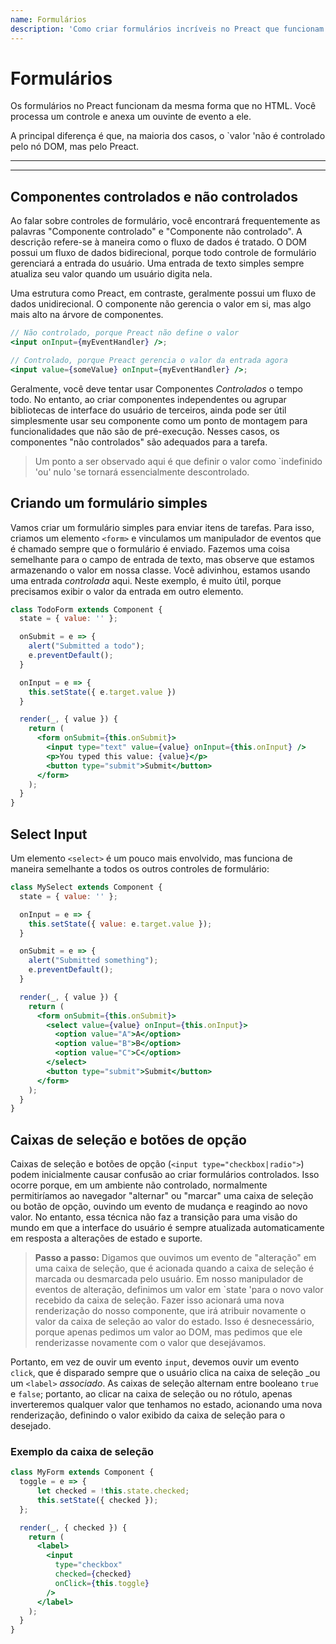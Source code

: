 ```yaml
---
name: Formulários
description: 'Como criar formulários incríveis no Preact que funcionam em qualquer lugar.'
---
```


# Formulários

Os formulários no Preact funcionam da mesma forma que no HTML. Você processa um controle e anexa um ouvinte de evento a ele.

A principal diferença é que, na maioria dos casos, o `valor 'não é controlado pelo nó DOM, mas pelo Preact.

---

<div><toc></toc></div>

---

## Componentes controlados e não controlados

Ao falar sobre controles de formulário, você encontrará frequentemente as palavras "Componente controlado" e "Componente não controlado". A descrição refere-se à maneira como o fluxo de dados é tratado. O DOM possui um fluxo de dados bidirecional, porque todo controle de formulário gerenciará a entrada do usuário. Uma entrada de texto simples sempre atualiza seu valor quando um usuário digita nela.

Uma estrutura como Preact, em contraste, geralmente possui um fluxo de dados unidirecional. O componente não gerencia o valor em si, mas algo mais alto na árvore de componentes.


```jsx
// Não controlado, porque Preact não define o valor
<input onInput={myEventHandler} />;

// Controlado, porque Preact gerencia o valor da entrada agora
<input value={someValue} onInput={myEventHandler} />;
```

Geralmente, você deve tentar usar Componentes _Controlados_ o tempo todo. No entanto, ao criar componentes independentes ou agrupar bibliotecas de interface do usuário de terceiros, ainda pode ser útil simplesmente usar seu componente como um ponto de montagem para funcionalidades que não são de pré-execução. Nesses casos, os componentes "não controlados" são adequados para a tarefa.

> Um ponto a ser observado aqui é que definir o valor como `indefinido 'ou' nulo 'se tornará essencialmente descontrolado.


## Criando um formulário simples

Vamos criar um formulário simples para enviar itens de tarefas. Para isso, criamos um elemento `<form>` e vinculamos um manipulador de eventos que é chamado sempre que o formulário é enviado. Fazemos uma coisa semelhante para o campo de entrada de texto, mas observe que estamos armazenando o valor em nossa classe. Você adivinhou, estamos usando uma entrada _controlada_ aqui. Neste exemplo, é muito útil, porque precisamos exibir o valor da entrada em outro elemento.

```jsx
class TodoForm extends Component {
  state = { value: '' };

  onSubmit = e => {
    alert("Submitted a todo");
    e.preventDefault();
  }

  onInput = e => {
    this.setState({ e.target.value })
  }

  render(_, { value }) {
    return (
      <form onSubmit={this.onSubmit}>
        <input type="text" value={value} onInput={this.onInput} />
        <p>You typed this value: {value}</p>
        <button type="submit">Submit</button>
      </form>
    );
  }
}
```

## Select Input

Um elemento `<select>` é um pouco mais envolvido, mas funciona de maneira semelhante a todos os outros controles de formulário:

```jsx
class MySelect extends Component {
  state = { value: '' };

  onInput = e => {
    this.setState({ value: e.target.value });
  }

  onSubmit = e => {
    alert("Submitted something");
    e.preventDefault();
  }

  render(_, { value }) {
    return (
      <form onSubmit={this.onSubmit}>
        <select value={value} onInput={this.onInput}>
          <option value="A">A</option>
          <option value="B">B</option>
          <option value="C">C</option>
        </select>
        <button type="submit">Submit</button>
      </form>
    );
  }
}
```

## Caixas de seleção e botões de opção

Caixas de seleção e botões de opção (`<input type="checkbox|radio">`) podem inicialmente causar confusão ao criar formulários controlados. Isso ocorre porque, em um ambiente não controlado, normalmente permitiríamos ao navegador "alternar" ou "marcar" uma caixa de seleção ou botão de opção, ouvindo um evento de mudança e reagindo ao novo valor. No entanto, essa técnica não faz a transição para uma visão do mundo em que a interface do usuário é sempre atualizada automaticamente em resposta a alterações de estado e suporte.

> **Passo a passo:** Digamos que ouvimos um evento de "alteração" em uma caixa de seleção, que é acionada quando a caixa de seleção é marcada ou desmarcada pelo usuário. Em nosso manipulador de eventos de alteração, definimos um valor em `state 'para o novo valor recebido da caixa de seleção. Fazer isso acionará uma nova renderização do nosso componente, que irá atribuir novamente o valor da caixa de seleção ao valor do estado. Isso é desnecessário, porque apenas pedimos um valor ao DOM, mas pedimos que ele renderizasse novamente com o valor que desejávamos.

Portanto, em vez de ouvir um evento `input`, devemos ouvir um evento `click`, que é disparado sempre que o usuário clica na caixa de seleção _ou um `<label>` _associado_. As caixas de seleção alternam entre booleano `true` e `false`; portanto, ao clicar na caixa de seleção ou no rótulo, apenas inverteremos qualquer valor que tenhamos no estado, acionando uma nova renderização, definindo o valor exibido da caixa de seleção para o desejado.

### Exemplo da caixa de seleção

```jsx
class MyForm extends Component {
  toggle = e => {
      let checked = !this.state.checked;
      this.setState({ checked });
  };

  render(_, { checked }) {
    return (
      <label>
        <input
          type="checkbox"
          checked={checked}
          onClick={this.toggle}
        />
      </label>
    );
  }
}
```
